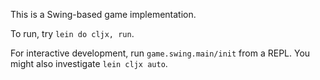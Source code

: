 This is a Swing-based game implementation.

To run, try `lein do cljx, run`.

For interactive development, run `game.swing.main/init` from a REPL. You might
also investigate `lein cljx auto`.
